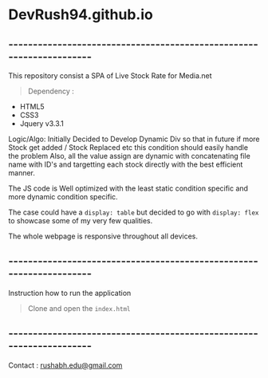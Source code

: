 # DevRush94.github.io

##  -------------------------------------------------------------------- ##
This repository consist a SPA of Live Stock Rate for Media.net

>  Dependency :
- HTML5
- CSS3
- Jquery v3.3.1

Logic/Algo:
Initially Decided to Develop Dynamic Div so that in future if more Stock get added / Stock Replaced etc this condition should easily handle the problem
Also, all the value assign are dynamic with concatenating file name with ID's and targetting each stock directly with the best efficient manner.

The JS code is Well optimized with the least static condition specific and more dynamic condition specific.

The case could have a `display: table` but decided to go with `display: flex` to showcase some of my very few qualities.

The whole webpage is responsive throughout all devices.

##  -------------------------------------------------------------------- ##

Instruction how to run the application
>Clone and open the `index.html` 



##  -------------------------------------------------------------------- ##
Contact : rushabh.edu@gmail.com
